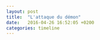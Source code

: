 ```yaml
---
layout: post
title:  "L'attaque du démon"
date:   2016-04-26 16:52:05 +0200
categories: timeline
---
```

